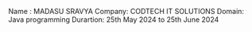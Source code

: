 
Name : MADASU SRAVYA
Company: CODTECH IT SOLUTIONS 
Domain: Java programming 
Durartion: 25th May 2024 to 25th June 2024
